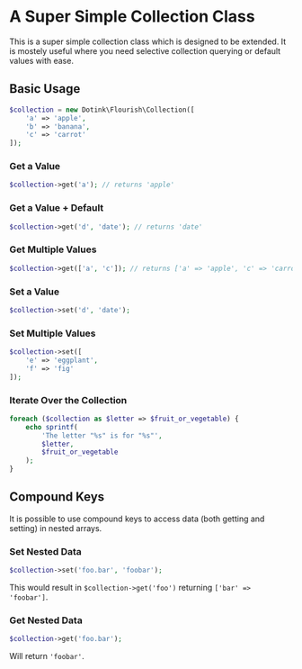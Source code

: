 A Super Simple Collection Class
=======

This is a super simple collection class which is designed to be extended. It is mostely useful where
you need selective collection querying or default values with ease.

## Basic Usage

```php
$collection = new Dotink\Flourish\Collection([
	'a' => 'apple',
	'b' => 'banana',
	'c' => 'carrot'
]);
```

### Get a Value

```php
$collection->get('a'); // returns 'apple'
```

### Get a Value + Default

```php
$collection->get('d', 'date'); // returns 'date'
```


### Get Multiple Values

```php
$collection->get(['a', 'c']); // returns ['a' => 'apple', 'c' => 'carrot']
```


### Set a Value

```php
$collection->set('d', 'date');
```

### Set Multiple Values

```php
$collection->set([
	'e' => 'eggplant',
	'f' => 'fig'
]);
```

### Iterate Over the Collection

```php
foreach ($collection as $letter => $fruit_or_vegetable) {
	echo sprintf(
		'The letter "%s" is for "%s"',
		$letter,
		$fruit_or_vegetable
	);
}
```

## Compound Keys

It is possible to use compound keys to access data (both getting and setting) in nested arrays.

### Set Nested Data

```php
$collection->set('foo.bar', 'foobar');
```

This would result in `$collection->get('foo')` returning `['bar' => 'foobar']`.

### Get Nested Data

```php
$collection->get('foo.bar');
```

Will return `'foobar'`.
